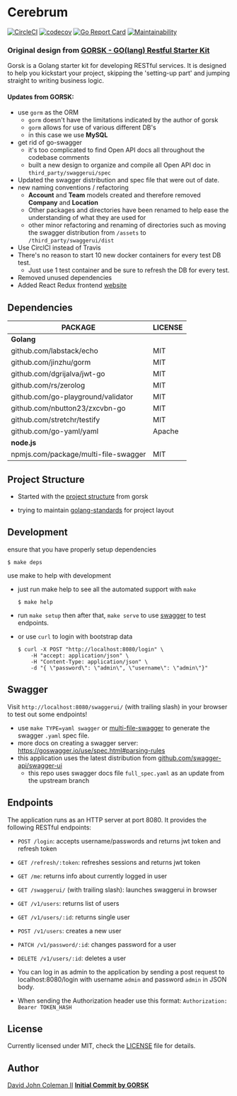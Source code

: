 # Cerebrum

[![CircleCI](https://circleci.com/gh/circleci/circleci-docs.svg?style=svg)](https://circleci.com/gh/johncoleman83/cerebrum)
[![codecov](https://codecov.io/gh/johncoleman83/cerebrum/branch/main/graph/badge.svg?token=oIta2VhQc8)](https://codecov.io/gh/johncoleman83/cerebrum)
[![Go Report Card](https://goreportcard.com/badge/github.com/johncoleman83/cerebrum)](https://goreportcard.com/report/github.com/johncoleman83/cerebrum)
[![Maintainability](https://api.codeclimate.com/v1/badges/a99a88d28ad37a79dbf6/maintainability)](https://codeclimate.com/github/codeclimate/codeclimate/maintainability)

### Original design from [GORSK - GO(lang) Restful Starter Kit](https://www.ribice.ba/refactoring-gorsk/)

Gorsk is a Golang starter kit for developing RESTful services. It is designed to help you kickstart your project, skipping the 'setting-up part' and jumping straight to writing business logic.

#### Updates from GORSK:

* use `gorm` as the ORM
  * `gorm` doesn't have the limitations indicated by the author of gorsk
  * `gorm` allows for use of various different DB's
  * in this case we use **MySQL**
* get rid of go-swagger
  * it's too complicated to find Open API docs all throughout the codebase comments
  * built a new design to organize and compile all Open API doc in `third_party/swaggerui/spec`
* Updated the swagger distribution and spec file that were out of date.
* new naming conventions / refactoring
  * **Account** and **Team** models created and therefore removed **Company** and **Location**
  * Other packages and directories have been renamed to help ease the understanding of what they are used for
  * other minor refactoring and renaming of directories such as moving the swagger distribution from `/assets` to `/third_party/swaggerui/dist`
* Use CirclCI instead of Travis
* There's no reason to start 10 new docker containers for every test DB test.
  * Just use 1 test container and be sure to refresh the DB for every test.
* Removed unused dependencies
* Added React Redux frontend [website](website)


## Dependencies

| PACKAGE                               | LICENSE |
|---------------------------------------|---------|
| **Golang**                            |         |
| github.com/labstack/echo              |   MIT   |
| github.com/jinzhu/gorm                |   MIT   |
| github.com/dgrijalva/jwt-go           |   MIT   |
| github.com/rs/zerolog                 |   MIT   |
| github.com/go-playground/validator    |   MIT   |
| github.com/nbutton23/zxcvbn-go        |   MIT   |
| github.com/stretchr/testify           |   MIT   |
| github.com/go-yaml/yaml               |  Apache |
| **node.js**                           |         |
| npmjs.com/package/multi-file-swagger  |   MIT   |

## Project Structure

* Started with the [project structure](https://github.com/ribice/gorsk#project-structure) from gorsk

* trying to maintain [golang-standards](https://github.com/golang-standards/project-layout) for project layout


## Development

ensure that you have properly setup dependencies

```
$ make deps
```

use make to help with development

* just run make help to see all the automated support with `make`
  ```
  $ make help
  ```

* run `make setup` then after that, `make serve` to use [swagger](https://github.com/johncoleman83/cerebrum#swagger) to test endpoints.

* or use `curl` to login with bootstrap data
  ```
  $ curl -X POST "http://localhost:8080/login" \
      -H "accept: application/json" \
      -H "Content-Type: application/json" \
      -d "{ \"password\": \"admin\", \"username\": \"admin\"}"
  ```

## Swagger

Visit `http://localhost:8080/swaggerui/` (with trailing slash) in your browser to test out some endpoints!

* use `make TYPE=yaml swagger` or [multi-file-swagger](https://www.npmjs.com/package/multi-file-swagger) to generate the swagger `.yaml` spec file.
* more docs on creating a swagger server: https://goswagger.io/use/spec.html#parsing-rules
* this application uses the latest distribution from [github.com/swagger-api/swagger-ui](https://github.com/swagger-api/swagger-ui/tree/master/dist)
  * this repo uses swagger docs file `full_spec.yaml` as an update from the
    upstream branch

## Endpoints

The application runs as an HTTP server at port 8080. It provides the following RESTful endpoints:

* `POST /login`: accepts username/passwords and returns jwt token and refresh token
* `GET /refresh/:token`: refreshes sessions and returns jwt token
* `GET /me`: returns info about currently logged in user
* `GET /swaggerui/` (with trailing slash): launches swaggerui in browser
* `GET /v1/users`: returns list of users
* `GET /v1/users/:id`: returns single user
* `POST /v1/users`: creates a new user
* `PATCH /v1/password/:id`: changes password for a user
* `DELETE /v1/users/:id`: deletes a user

* You can log in as admin to the application by sending a post request to localhost:8080/login with username `admin` and password `admin` in JSON body.

* When sending the Authorization header use this format: `Authorization: Bearer TOKEN_HASH`

## License

Currently licensed under MIT, check the [LICENSE](LICENSE.md) file for details.

## Author

[David John Coleman II](https://davidjohncoleman.com)
**[Initial Commit by GORSK](https://www.ribice.ba/refactoring-gorsk/)**
